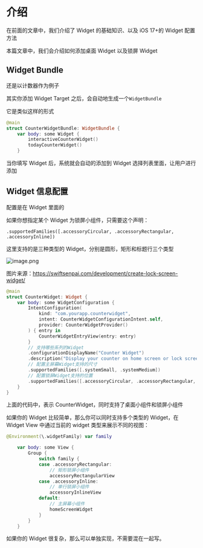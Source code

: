 # 介绍

在前面的文章中，我们介绍了 Widget 的基础知识、以及 iOS 17+的 Widget 配置方法

本篇文章中，我们会介绍如何添加桌面 Widget 以及锁屏 Widget

## Widget Bundle

还是以计数器作为例子

其实你添加 Widget Target 之后，会自动地生成一个`WidgetBundle`

它是类似这样的形式

```swift
@main
struct CounterWidgetBundle: WidgetBundle {
    var body: some Widget {
	    interactiveCounterWidget()
	    todayCounterWidget()
    }
```

当你填写 Widget 后，系统就会自动的添加到 Widget 选择列表里面，让用户进行添加

## Widget 信息配置

配置是在 Widget 里面的

如果你想指定某个 Widget 为锁屏小组件，只需要这个声明：

`.supportedFamilies([.accessoryCircular, .accessoryRectangular, .accessoryInline])`

这里支持的是三种类型的 Widget，分别是圆形，矩形和标题行三个类型

![image.png](https://i0.wp.com/swiftsenpai.com/wp-content/uploads/2022/12/create-lock-screen-widget-families.png?w=722&ssl=1)

图片来源：https://swiftsenpai.com/development/create-lock-screen-widget/

```swift
@main
struct CounterWidget: Widget {
    var body: some WidgetConfiguration {
        IntentConfiguration(
            kind: "com.yourapp.counterwidget",
            intent: CounterWidgetConfigurationIntent.self,
            provider: CounterWidgetProvider()
        ) { entry in
            CounterWidgetEntryView(entry: entry)
        }
        // 支持哪些系列的Widget
        .configurationDisplayName("Counter Widget")
        .description("Display your counter on home screen or lock screen")
        // 配置主屏幕Widget支持的尺寸
        .supportedFamilies([.systemSmall, .systemMedium])
        // 配置锁屏Widget支持的位置
        .supportedFamilies([.accessoryCircular, .accessoryRectangular, .accessoryInline])
    }
}
```

上面的代码中，表示 CounterWidget，同时支持了桌面小组件和锁屏小组件

如果你的 Widget 比较简单，那么你可以同时支持多个类型的 Widget，在 Widget View 中通过当前的 widget 类型来展示不同的视图：

```swift
@Environment(\.widgetFamily) var family

    var body: some View {
        Group {
            switch family {
            case .accessoryRectangular:
                // 矩形锁屏小组件
                accessoryRectangularView
            case .accessoryInline:
                // 单行锁屏小组件
                accessoryInlineView
            default:
                // 主屏幕小组件
                homeScreenWidget
            }
        }
    }
```

如果你的 Widget 很复杂，那么可以单独实现，不需要混在一起写。
